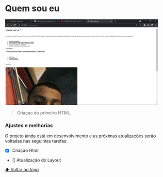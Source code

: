 # Quem sou eu



<img src="./img/logo.jpg" alt="logo.yoga">

> Criaçao do primeiro HTML.

### Ajustes e melhorias

O projeto ainda está em desenvolvimento e as próximas atualizações serão voltadas nas seguintes tarefas:

- [x] Criaçao Html
- [] Atualização do Layout 




[⬆ Voltar ao topo](#nome-do-projeto)<br>

